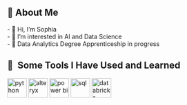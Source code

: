 <h2> 👩&nbsp;About Me</h2>
<p>
- 👋 Hi, I’m Sophia  <br>
- 👀 I’m interested in AI and Data Science  <br>
- 🌱 Data Analytics Degree Apprenticeship in progress <br> 
</p>

<!---
sophia144/sophia144 is a ✨ special ✨ repository because its `README.md` (this file) appears on your GitHub profile.
You can click the Preview link to take a look at your changes.
--->
<h2> 🚀 &nbsp;Some Tools I Have Used and Learned</h2>
<p align="left">
<img src="https://upload.wikimedia.org/wikipedia/commons/thumb/c/c3/Python-logo-notext.svg/1200px-Python-logo-notext.svg.png" alt="python" width="45" height="45"/>
<img src="https://cdn.prod.website-files.com/644a94aaaeec240c4015a0d1/66ce54c00addf69f9406ffeb_alteryx-logo-9716FE6A39-seeklogo.com.png" alt="alteryx" width="45" height="45"/>
<img src="https://upload.wikimedia.org/wikipedia/commons/c/cf/New_Power_BI_Logo.svg" alt="power bi" width="45" height="45"/>
<img src="https://cdn-icons-png.flaticon.com/512/10630/10630268.png" alt="sql" width="45" height="45"/>
<img src="https://www.cegeka.com/hubfs/databricks-logo-1.png?width=500&name=databricks-logo-1.png" alt="databricks" width="45" height="45"/>
</p>
